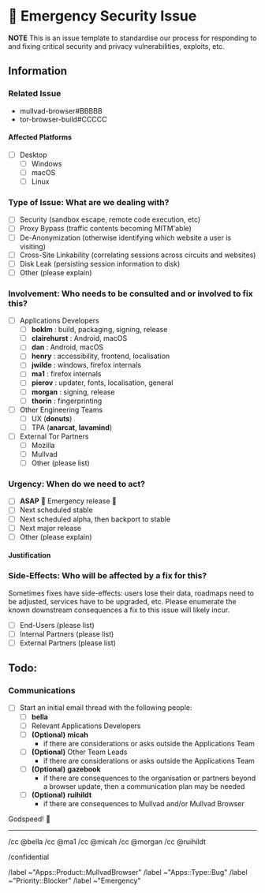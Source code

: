 # 🚨 Emergency Security Issue

**NOTE** This is an issue template to standardise our process for responding to and fixing critical security and privacy vulnerabilities, exploits, etc.

## Information

### Related Issue
- mullvad-browser#BBBBB
- tor-browser-build#CCCCC

#### Affected Platforms

- [ ] Desktop
  - [ ] Windows
  - [ ] macOS
  - [ ] Linux

### Type of Issue: What are we dealing with?

- [ ] Security (sandbox escape, remote code execution, etc)
- [ ] Proxy Bypass (traffic contents becoming MITM'able)
- [ ] De-Anonymization (otherwise identifying which website a user is visiting)
- [ ] Cross-Site Linkability (correlating sessions across circuits and websites)
- [ ] Disk Leak (persisting session information to disk)
- [ ] Other (please explain)

### Involvement: Who needs to be consulted and or involved to fix this?

- [ ] Applications Developers
  - [ ] **boklm** : build, packaging, signing, release
  - [ ] **clairehurst** : Android, macOS
  - [ ] **dan** : Android, macOS
  - [ ] **henry** : accessibility, frontend, localisation
  - [ ] **jwilde** : windows, firefox internals
  - [ ] **ma1** : firefox internals
  - [ ] **pierov** : updater, fonts, localisation, general
  - [ ] **morgan** : signing, release
  - [ ] **thorin** : fingerprinting
- [ ] Other Engineering Teams
  - [ ] UX (**donuts**)
  - [ ] TPA (**anarcat**, **lavamind**)
- [ ] External Tor Partners
  - [ ] Mozilla
  - [ ] Mullvad
  - [ ] Other (please list)

### Urgency: When do we need to act?

- [ ] **ASAP** :rotating_light: Emergency release :rotating_light:
- [ ] Next scheduled stable
- [ ] Next scheduled alpha, then backport to stable
- [ ] Next major release
- [ ] Other (please explain)

#### Justification

<!-- Provide some paragraph here justifying the logic behind our estimated urgency -->

### Side-Effects: Who will be affected by a fix for this?
Sometimes fixes have side-effects: users lose their data, roadmaps need to be adjusted, services have to be upgraded, etc. Please enumerate the known downstream consequences a fix to this issue will likely incur.
- [ ] End-Users (please list)
- [ ] Internal Partners (please list)
- [ ] External Partners (please list)

## Todo:

### Communications

- [ ] Start an initial email thread with the following people:
  - [ ] **bella**
  - [ ] Relevant Applications Developers
  - [ ] **(Optional)** **micah**
    - if there are considerations or asks outside the Applications Team
  - [ ] **(Optional)** Other Team Leads
    - if there are considerations or asks outside the Applications Team
  - [ ] **(Optional)** **gazebook**
    - if there are consequences to the organisation or partners beyond a browser update, then a communication plan may be needed
  - [ ] **(Optional)** **ruihildt**
    - if there are consequences to Mullvad and/or Mullvad Browser

Godspeed! :pray:

<!-- Do not edit beneath this line <3 -->

---

/cc @bella
/cc @ma1
/cc @micah
/cc @morgan
/cc @ruihildt

/confidential

/label ~"Apps::Product::MullvadBrowser"
/label ~"Apps::Type::Bug"
/label ~"Priority::Blocker"
/label ~"Emergency"
